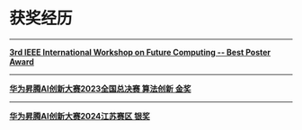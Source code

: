 # **获奖经历**

---

[**3rd IEEE International Workshop on Future Computing -- Best Poster Award**](best_poster_award.md)

---

[**华为昇腾AI创新大赛2023全国总决赛 算法创新 金奖**](ascend2023.md)

---

[**华为昇腾AI创新大赛2024江苏赛区 银奖**](ascend2024.md)
